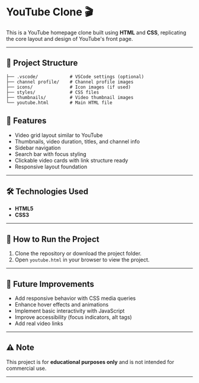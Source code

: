 # YouTube Clone 🎬

This is a YouTube homepage clone built using **HTML** and **CSS**, replicating the core layout and design of YouTube's front page.

---

## 📁 Project Structure

```
├── .vscode/            # VSCode settings (optional)
├── channel profile/    # Channel profile images
├── icons/              # Icon images (if used)
├── styles/             # CSS files
├── thumbnails/         # Video thumbnail images
└── youtube.html        # Main HTML file
```


## 🌟 Features

- Video grid layout similar to YouTube  
- Thumbnails, video duration, titles, and channel info  
- Sidebar navigation  
- Search bar with focus styling  
- Clickable video cards with link structure ready  
- Responsive layout foundation  

---

## 🛠️ Technologies Used

- **HTML5**  
- **CSS3**  

---

## 🚀 How to Run the Project

1. Clone the repository or download the project folder.  
2. Open `youtube.html` in your browser to view the project.  

---

## 🎯 Future Improvements

- Add responsive behavior with CSS media queries  
- Enhance hover effects and animations  
- Implement basic interactivity with JavaScript  
- Improve accessibility (focus indicators, alt tags)  
- Add real video links  

---

## ⚠️ Note

This project is for **educational purposes only** and is not intended for commercial use.

---

